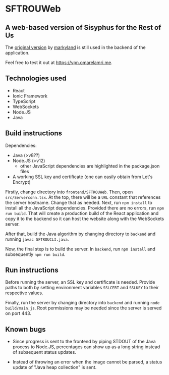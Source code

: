 # SFTROUWeb
## A web-based version of Sisyphus for the Rest of Us

The [original version](https://github.com/markyland/SisyphusForTheRestOfUs) by [markyland](https://github.com/markyland/) is still used in the backend of the application.   

Feel free to test it out at https://vpn.omarelamri.me.

## Technologies used
- React
- Ionic Framework
- TypeScript
- WebSockets
- Node.JS
- Java

## Build instructions
Dependencies:
- Java (>v8??)
- Node.JS (>v12)
    - other JavaScript dependencies are highlighted in the package.json files
- A working SSL key and certificate (one can easily obtain from Let's Encrypt)

Firstly, change directory into  `frontend/SFTROUWeb`. Then, open `src/Serverconn.tsx`. At the top, there will be a `URL` constant that references the server hostname. Change that as needed. Next, run `npm install` to install all the JavaScript dependencies. Provided there are no errors, run `npm run build`. That will create a production build of the React application and copy it to the backend so it can host the website along with the WebSockets server. 

After that, build the Java algorithm by changing directory to `backend` and running `javac SFTROUCLI.java`. 

Now, the final step is to build the server. In `backend`, run `npm install` and subsequently `npm run build`. 

## Run instructions

Before running the server, an SSL key and certificate is needed. Provide paths to both by setting environment variables `SSLCERT` and `SSLKEY` to their respective values.

Finally, run the server by changing directory into `backend` and running `node build/main.js`. Root permissions may be needed since the server is served on port 443. 

## Known bugs
- Since progress is sent to the frontend by piping STDOUT of the Java process to Node.JS, percentages can show up as a long string instead of subsequent status updates.

- Instead of throwing an error when the image cannot be parsed, a status update of "Java heap collection" is sent. 